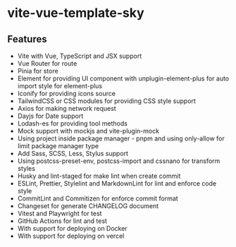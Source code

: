 # vite-vue-template-sky

## Features

- Vite with Vue, TypeScript and JSX support
- Vue Router for route
- Pinia for store
- Element for providing UI component with unplugin-element-plus for auto import style for element-plus
- Iconify for providing icons source
- TailwindCSS or CSS modules for providing CSS style support
- Axios for making network request
- Dayjs for Date support
- Lodash-es for providing tool methods
- Mock support with mockjs and vite-plugin-mock
- Using project inside package manager - pnpm and using only-allow for limit package manager type
- Add Sass, SCSS, Less, Stylus support
- Using postcss-preset-env, postcss-import and cssnano for transform styles
- Husky and lint-staged for make lint when create commit
- ESLint, Prettier, Stylelint and MarkdownLint for lint and enforce code style
- CommitLint and Commitizen for enforce commit format
- Changeset for generate CHANGELOG document
- Vitest and Playwright for test
- GitHub Actions for lint and test
- With support for deploying on Docker
- With support for deploying on vercel
